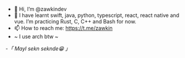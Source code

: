 - 👋 Hi, I’m @zawkindev
- 🌱 I have learnt swift, java, python, typescript, react, react native and vue. I’m practicing Rust, C, C++ and Bash for now.
- 📫 How to reach me: https://t.me/zawkin
- ~ I use arch btw ~ 

-*「 Mayl sekn seknde😁 」*
<!---
zawkindev/zawkindev is a ✨ special ✨ repository because its `README.md` (this file) appears on your GitHub profile.
You can click the Preview link to take a look at your changes.
--->
